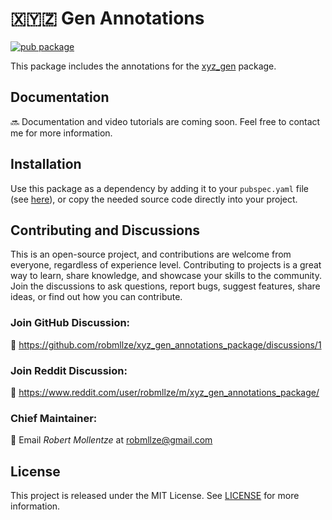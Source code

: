 # 🇽🇾🇿 Gen Annotations

[![pub package](https://img.shields.io/pub/v/xyz_gen_annotations.svg)](https://pub.dev/packages/xyz_gen_annotations)

This package includes the annotations for the [xyz_gen](https://pub.dev/packages/xyz_gen) package.

## Documentation

🔜 Documentation and video tutorials are coming soon. Feel free to contact me for more information.

## Installation

Use this package as a dependency by adding it to your `pubspec.yaml` file (see [here](https://pub.dev/packages/xyz_gen_annotations/install)), or copy the needed source code directly into your project.

## Contributing and Discussions

This is an open-source project, and contributions are welcome from everyone, regardless of experience level. Contributing to projects is a great way to learn, share knowledge, and showcase your skills to the community. Join the discussions to ask questions, report bugs, suggest features, share ideas, or find out how you can contribute.

### Join GitHub Discussion:

💬 https://github.com/robmllze/xyz_gen_annotations_package/discussions/1

### Join Reddit Discussion:

💬 https://www.reddit.com/user/robmllze/m/xyz_gen_annotations_package/

### Chief Maintainer:

📧 Email _Robert Mollentze_ at robmllze@gmail.com

## License

This project is released under the MIT License. See [LICENSE](https://raw.githubusercontent.com/robmllze/xyz_utils/main/LICENSE) for more information.
